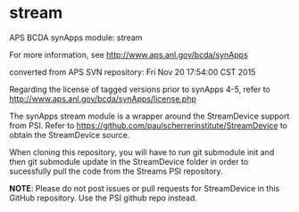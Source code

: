 # stream
APS BCDA synApps module: stream

For more information, see
   http://www.aps.anl.gov/bcda/synApps

converted from APS SVN repository: Fri Nov 20 17:54:00 CST 2015

Regarding the license of tagged versions prior to synApps 4-5,
refer to http://www.aps.anl.gov/bcda/synApps/license.php

The synApps stream module is a wrapper around
the StreamDevice support from PSI.
Refer to  https://github.com/paulscherrerinstitute/StreamDevice
to obtain the StreamDevice source.

When cloning this repository, you will have to run 
    git submodule init
and then
    git submodule update
in the StreamDevice folder in order to sucessfully pull
the code from the Streams PSI repository.

**NOTE**: Please do not post issues or pull requests for 
StreamDevice in this GitHub repository. Use the PSI github repo
instead.
